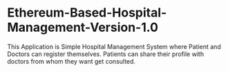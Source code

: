 # Ethereum-Based-Hospital-Management-Version-1.0
This Application is Simple Hospital Management System where Patient and Doctors can register themselves. Patients can share their profile with doctors from whom they want get consulted.
